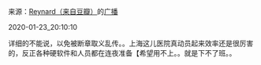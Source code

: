 来源：[Reynard（来自豆瓣）](https://www.douban.com/people/2367590/)的[广播](https://www.douban.com/people/2367590/status/2771474056/)


2020-01-23_20:10:10


详细的不能说，以免被断章取义乱传。。上海这儿医院真动员起来效率还是很厉害的，反正各种硬软件和人员都在连夜准备【希望用不上。。就是下不了班。。
